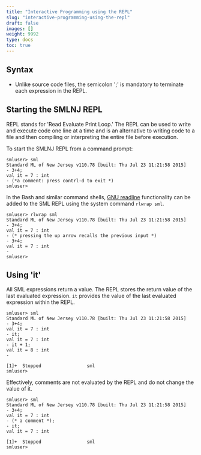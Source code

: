 ```yaml
---
title: "Interactive Programming using the REPL"
slug: "interactive-programming-using-the-repl"
draft: false
images: []
weight: 9992
type: docs
toc: true
---
```


## Syntax
- Unlike source code files, the semicolon ';' is mandatory to terminate each expression in the REPL. 

## Starting the SMLNJ REPL
REPL stands for 'Read Evaluate Print Loop.' The REPL can be used to write and execute code one line at a time and is an alternative to writing code to a file and then compiling or interpreting the entire file before execution.

To start the SMLNJ REPL from a command prompt:

    smluser> sml
    Standard ML of New Jersey v110.78 [built: Thu Jul 23 11:21:58 2015]
    - 3+4;
    val it = 7 : int
    - (*a comment: press contrl-d to exit *)
    smluser>
    

In the Bash and similar command shells, [GNU readline][1] functionality can be added to the SML REPL using the system command `rlwrap sml`.

    smluser> rlwrap sml
    Standard ML of New Jersey v110.78 [built: Thu Jul 23 11:21:58 2015]
    - 3+4;
    val it = 7 : int
    - (* pressing the up arrow recalls the previous input *)
    - 3+4;
    val it = 7 : int
    -
    smluser>


 


  [1]: https://cnswww.cns.cwru.edu/php/chet/readline/rluserman.html

## Using 'it'
All SML expressions return a value. The REPL stores the return value of the last evaluated expression. `it` provides the value of the last evaluated expression within the REPL.

    smluser> sml
    Standard ML of New Jersey v110.78 [built: Thu Jul 23 11:21:58 2015]
    - 3+4;
    val it = 7 : int
    - it;
    val it = 7 : int
    - it + 1;
    val it = 8 : int
    -
    
    [1]+  Stopped                 sml
    smluser>

Effectively, comments are not evaluated by the REPL and do not change the value of it.

    smluser> sml
    Standard ML of New Jersey v110.78 [built: Thu Jul 23 11:21:58 2015]
    - 3+4;
    val it = 7 : int
    - (* a comment *);
    - it;
    val it = 7 : int
    
    [1]+  Stopped                 sml
    smluser>





